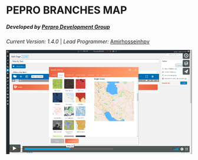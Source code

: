 **PEPRO BRANCHES MAP**
===============================

##### **Developed by** [Perpro Development Group](https://pepro.dev/)

*Current Version: 1.4.0* \| *Lead Programmer:* [Amirhosseinhpv](https://hpv.im/)

[![Watch the video](player.png)](https://vimeo.com/444784847)
